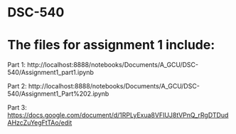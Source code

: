 # DSC-540
# The files for assignment 1 include:

Part 1: http://localhost:8888/notebooks/Documents/A_GCU/DSC-540/Assignment1_part1.ipynb 

Part 2: http://localhost:8888/notebooks/Documents/A_GCU/DSC-540/Assignment1_Part%202.ipynb

Part 3: https://docs.google.com/document/d/1RPLyExua8VFIUJ8tVPnQ_rRgDTDudAHzcZuYegFtTAo/edit 
